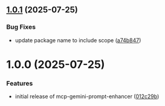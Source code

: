 ## [1.0.1](https://github.com/andrea9293/mcp-gemini-prompt-enhancer/compare/v1.0.0...v1.0.1) (2025-07-25)


### Bug Fixes

* update package name to include scope ([a74b847](https://github.com/andrea9293/mcp-gemini-prompt-enhancer/commit/a74b8479129633568f90642dacb6b8381cee6017))

# 1.0.0 (2025-07-25)


### Features

* initial release of mcp-gemini-prompt-enhancer ([012c29b](https://github.com/andrea9293/mcp-gemini-prompt-enhancer/commit/012c29b1cab88d067e0791ef607ec09f70c0b0ad))

